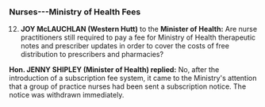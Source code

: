 ### Nurses---Ministry of Health Fees

12. **JOY McLAUCHLAN (Western Hutt)** to the **Minister of Health:** Are nurse practitioners still required to pay a fee for Ministry of Health therapeutic notes and prescriber updates in order to cover the costs of free distribution to prescribers and pharmacies?

**Hon. JENNY SHIPLEY (Minister of Health) replied:** No, after the introduction of a subscription fee system, it came to the Ministry's attention that a group of practice nurses had been sent a subscription notice. The notice was withdrawn immediately.